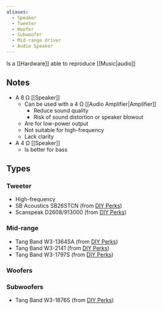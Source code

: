 ```yaml
---
aliases:
  - Speaker
  - Tweeter
  - Woofer
  - Subwoofer
  - Mid-range driver
  - Audio Speaker
---
```

Is a [[Hardware]] able to reproduce [[Music|audio]]
## Notes
- A 8 Ω [[Speaker]] 
	- Can be used with a 4 Ω [[Audio Amplifier|Amplifier]]
		- Reduce sound quality
		- Risk of sound distortion or speaker blowout
	- Are for low-power output
	- Not suitable for high-frequency
	- Lack clarity
- A 4 Ω [[Speaker]] 
	- Is better for bass
## Types
### Tweeter
- High-frequency 
- SB Acoustics SB26STCN (from [DIY Perks](https://www.youtube.com/watch?v=XEspOD1NHr0))
- Scanspeak D2608/913000 (from [DIY Perks](https://www.youtube.com/watch?v=XEspOD1NHr0))
### Mid-range
- Tang Band W3-1364SA (from [DIY Perks](https://www.youtube.com/watch?v=XEspOD1NHr0))
- Tang Band W3-2141 (from [DIY Perks](https://www.youtube.com/watch?v=XEspOD1NHr0))
- Tang Band W3-1797S (from [DIY Perks](https://www.youtube.com/watch?v=XEspOD1NHr0))
### Woofers
### Subwoofers
- Tang Band W3-1876S (from [DIY Perks](https://www.youtube.com/watch?v=XEspOD1NHr0))